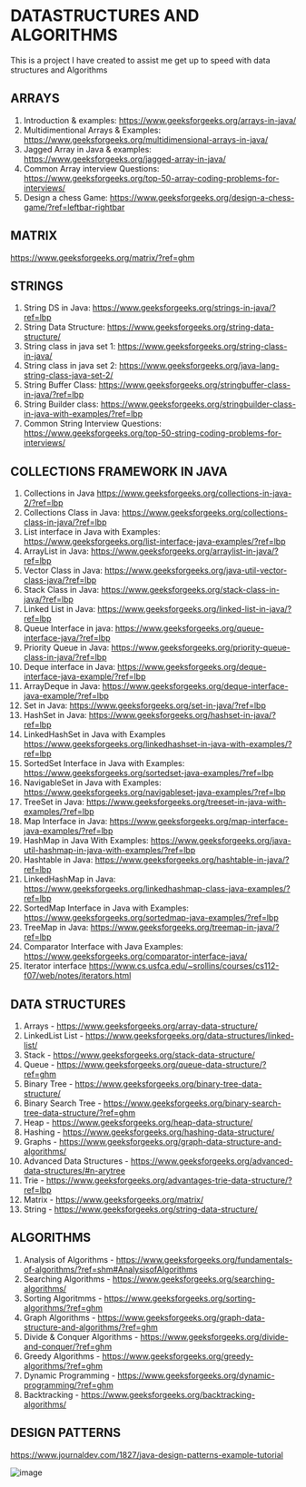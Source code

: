 # DATASTRUCTURES AND ALGORITHMS
This is a project I have created to assist me get up to speed with data structures and Algorithms



## ARRAYS
1. Introduction & examples:
   https://www.geeksforgeeks.org/arrays-in-java/
2. Multidimentional Arrays & Examples:
   https://www.geeksforgeeks.org/multidimensional-arrays-in-java/
3. Jagged Array in Java & examples:
   https://www.geeksforgeeks.org/jagged-array-in-java/
4. Common Array interview Questions:
   https://www.geeksforgeeks.org/top-50-array-coding-problems-for-interviews/
5. Design a chess Game:
   https://www.geeksforgeeks.org/design-a-chess-game/?ref=leftbar-rightbar
 

## MATRIX
  https://www.geeksforgeeks.org/matrix/?ref=ghm

## STRINGS

1. String DS in Java:
   https://www.geeksforgeeks.org/strings-in-java/?ref=lbp
2. String Data Structure:
   https://www.geeksforgeeks.org/string-data-structure/
3. String class in java set 1:
   https://www.geeksforgeeks.org/string-class-in-java/
4. String class in java set 2:
   https://www.geeksforgeeks.org/java-lang-string-class-java-set-2/
5. String Buffer Class: 
   https://www.geeksforgeeks.org/stringbuffer-class-in-java/?ref=lbp
6. String Builder class: 
   https://www.geeksforgeeks.org/stringbuilder-class-in-java-with-examples/?ref=lbp
7. Common String Interview Questions: 
   https://www.geeksforgeeks.org/top-50-string-coding-problems-for-interviews/

## COLLECTIONS FRAMEWORK IN JAVA

1. Collections in Java
   https://www.geeksforgeeks.org/collections-in-java-2/?ref=lbp
2. Collections Class in Java:
   https://www.geeksforgeeks.org/collections-class-in-java/?ref=lbp
3. List interface in Java with Examples:
   https://www.geeksforgeeks.org/list-interface-java-examples/?ref=lbp
4. ArrayList in Java:
   https://www.geeksforgeeks.org/arraylist-in-java/?ref=lbp
5. Vector Class in Java:
   https://www.geeksforgeeks.org/java-util-vector-class-java/?ref=lbp
6. Stack Class in Java:
   https://www.geeksforgeeks.org/stack-class-in-java/?ref=lbp
7. Linked List in Java:
   https://www.geeksforgeeks.org/linked-list-in-java/?ref=lbp
8. Queue Interface in java:
   https://www.geeksforgeeks.org/queue-interface-java/?ref=lbp
9. Priority Queue in Java:
   https://www.geeksforgeeks.org/priority-queue-class-in-java/?ref=lbp
10. Deque interface in Java:
   https://www.geeksforgeeks.org/deque-interface-java-example/?ref=lbp
11. ArrayDeque in Java:
   https://www.geeksforgeeks.org/deque-interface-java-example/?ref=lbp
12. Set in Java:
   https://www.geeksforgeeks.org/set-in-java/?ref=lbp
13. HashSet in Java:
   https://www.geeksforgeeks.org/hashset-in-java/?ref=lbp
14. LinkedHashSet in Java with Examples
   https://www.geeksforgeeks.org/linkedhashset-in-java-with-examples/?ref=lbp
15. SortedSet Interface in Java with Examples:
   https://www.geeksforgeeks.org/sortedset-java-examples/?ref=lbp
16. NavigableSet in Java with Examples:
   https://www.geeksforgeeks.org/navigableset-java-examples/?ref=lbp
17. TreeSet  in Java:
   https://www.geeksforgeeks.org/treeset-in-java-with-examples/?ref=lbp
18. Map Interface in Java:
   https://www.geeksforgeeks.org/map-interface-java-examples/?ref=lbp
19. HashMap in Java With Examples:
   https://www.geeksforgeeks.org/java-util-hashmap-in-java-with-examples/?ref=lbp
20. Hashtable in Java:
   https://www.geeksforgeeks.org/hashtable-in-java/?ref=lbp
21. LinkedHashMap in Java:
   https://www.geeksforgeeks.org/linkedhashmap-class-java-examples/?ref=lbp
22. SortedMap Interface in Java with Examples:
   https://www.geeksforgeeks.org/sortedmap-java-examples/?ref=lbp
23. TreeMap in Java:
   https://www.geeksforgeeks.org/treemap-in-java/?ref=lbp
24. Comparator Interface with Java Examples:
  https://www.geeksforgeeks.org/comparator-interface-java/
25. Iterator interface
   https://www.cs.usfca.edu/~srollins/courses/cs112-f07/web/notes/iterators.html  



## DATA STRUCTURES
1. Arrays - https://www.geeksforgeeks.org/array-data-structure/
2. LinkedList List - https://www.geeksforgeeks.org/data-structures/linked-list/
3. Stack - https://www.geeksforgeeks.org/stack-data-structure/
4. Queue - https://www.geeksforgeeks.org/queue-data-structure/?ref=ghm
5. Binary Tree -  https://www.geeksforgeeks.org/binary-tree-data-structure/
6. Binary Search Tree - https://www.geeksforgeeks.org/binary-search-tree-data-structure/?ref=ghm
7. Heap - https://www.geeksforgeeks.org/heap-data-structure/
8. Hashing - https://www.geeksforgeeks.org/hashing-data-structure/
9. Graphs - https://www.geeksforgeeks.org/graph-data-structure-and-algorithms/
10. Advanced Data Structures - https://www.geeksforgeeks.org/advanced-data-structures/#n-arytree
11. Trie - https://www.geeksforgeeks.org/advantages-trie-data-structure/?ref=lbp
12. Matrix - https://www.geeksforgeeks.org/matrix/
13. String - https://www.geeksforgeeks.org/string-data-structure/


## ALGORITHMS
1. Analysis of Algorithms - https://www.geeksforgeeks.org/fundamentals-of-algorithms/?ref=shm#AnalysisofAlgorithms
2. Searching Algorithms - https://www.geeksforgeeks.org/searching-algorithms/
3. Sorting Algoritmms - https://www.geeksforgeeks.org/sorting-algorithms/?ref=ghm
4. Graph Algorithms - https://www.geeksforgeeks.org/graph-data-structure-and-algorithms/?ref=ghm
5. Divide & Conquer Algorithms - https://www.geeksforgeeks.org/divide-and-conquer/?ref=ghm
6. Greedy Algorithms - https://www.geeksforgeeks.org/greedy-algorithms/?ref=ghm
7. Dynamic Programming - https://www.geeksforgeeks.org/dynamic-programming/?ref=ghm
8. Backtracking - https://www.geeksforgeeks.org/backtracking-algorithms/

## DESIGN PATTERNS

https://www.journaldev.com/1827/java-design-patterns-example-tutorial












![image](https://user-images.githubusercontent.com/17984713/139583190-d124032e-180c-4954-9e20-635635b944ba.png)
